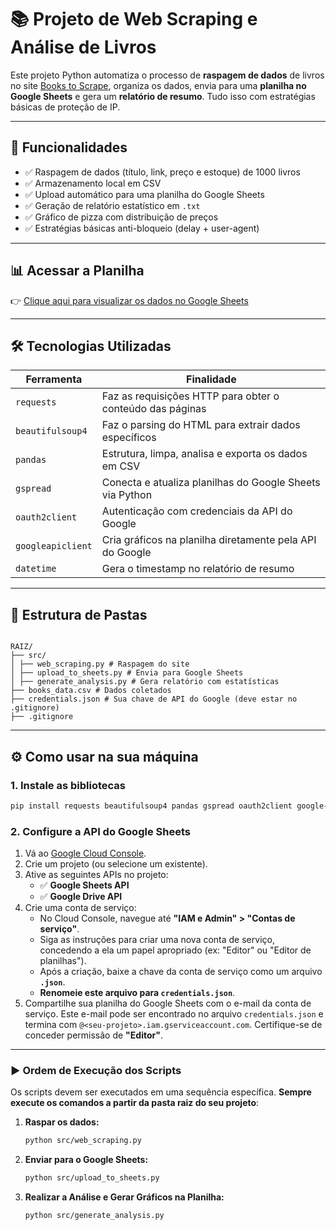 # 📚 Projeto de Web Scraping e Análise de Livros

Este projeto Python automatiza o processo de **raspagem de dados** de livros no site [Books to Scrape](https://books.toscrape.com), organiza os dados, envia para uma **planilha no Google Sheets** e gera um **relatório de resumo**. Tudo isso com estratégias básicas de proteção de IP.

---

## 🚀 Funcionalidades

- ✅ Raspagem de dados (título, link, preço e estoque) de 1000 livros
- ✅ Armazenamento local em CSV
- ✅ Upload automático para uma planilha do Google Sheets
- ✅ Geração de relatório estatístico em `.txt`
- ✅ Gráfico de pizza com distribuição de preços
- ✅ Estratégias básicas anti-bloqueio (delay + user-agent)

---

## 📊 Acessar a Planilha

👉 [Clique aqui para visualizar os dados no Google Sheets](https://docs.google.com/spreadsheets/d/1wQ00UO4AQHDQbh2DX33eL3iAhWTUXIzDCPTN5YslD4o/edit?gid=0#gid=0)

---

## 🛠️ Tecnologias Utilizadas

| Ferramenta         | Finalidade                                                                 |
|--------------------|---------------------------------------------------------------------------|
| `requests`         | Faz as requisições HTTP para obter o conteúdo das páginas                 |
| `beautifulsoup4`   | Faz o parsing do HTML para extrair dados específicos                      |
| `pandas`           | Estrutura, limpa, analisa e exporta os dados em CSV                       |
| `gspread`          | Conecta e atualiza planilhas do Google Sheets via Python                  |
| `oauth2client`     | Autenticação com credenciais da API do Google                             |
| `googleapiclient`  | Cria gráficos na planilha diretamente pela API do Google                  |
| `datetime`         | Gera o timestamp no relatório de resumo                                   |

---

## 📁 Estrutura de Pastas

```

RAIZ/
├── src/
│ ├── web_scraping.py # Raspagem do site
│ ├── upload_to_sheets.py # Envia para Google Sheets
│ ├── generate_analysis.py # Gera relatório com estatísticas
├── books_data.csv # Dados coletados
├── credentials.json # Sua chave de API do Google (deve estar no .gitignore)
├── .gitignore

```

---

## ⚙️ Como usar na sua máquina

### 1. Instale as bibliotecas

```bash
pip install requests beautifulsoup4 pandas gspread oauth2client google-api-python-client
```

### 2. Configure a API do Google Sheets

1.  Vá ao [Google Cloud Console](https://console.cloud.google.com/).
2.  Crie um projeto (ou selecione um existente).
3.  Ative as seguintes APIs no projeto:
    * ✅ **Google Sheets API**
    * ✅ **Google Drive API**
4.  Crie uma conta de serviço:
    * No Cloud Console, navegue até **"IAM e Admin" > "Contas de serviço"**.
    * Siga as instruções para criar uma nova conta de serviço, concedendo a ela um papel apropriado (ex: "Editor" ou "Editor de planilhas").
    * Após a criação, baixe a chave da conta de serviço como um arquivo **`.json`**.
    * **Renomeie este arquivo para `credentials.json`**.
5.  Compartilhe sua planilha do Google Sheets com o e-mail da conta de serviço. Este e-mail pode ser encontrado no arquivo `credentials.json` e termina com `@<seu-projeto>.iam.gserviceaccount.com`. Certifique-se de conceder permissão de **"Editor"**.

---

### ▶️ Ordem de Execução dos Scripts

Os scripts devem ser executados em uma sequência específica. **Sempre execute os comandos a partir da pasta raiz do seu projeto**:

1.  **Raspar os dados:**
    ```bash
    python src/web_scraping.py
    ```
2.  **Enviar para o Google Sheets:**
    ```bash
    python src/upload_to_sheets.py
    ```
3.  **Realizar a Análise e Gerar Gráficos na Planilha:**
    ```bash
    python src/generate_analysis.py
    ```
